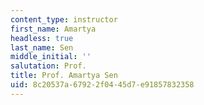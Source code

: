 ```yaml
---
content_type: instructor
first_name: Amartya
headless: true
last_name: Sen
middle_initial: ''
salutation: Prof.
title: Prof. Amartya Sen
uid: 8c20537a-6792-2f04-45d7-e91857832358
---
```

